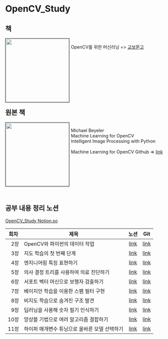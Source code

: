 # OpenCV_Study

책
------------------
<img src="http://image.kyobobook.co.kr/images/book/large/965/l9791161750965.jpg" width="200" align="left" style="padding: 1px; border: 1px solid black; margin-right: 5px"/> <br/>
OpenCV를 위한 머신러닝 => [교보문고](http://www.kyobobook.co.kr/product/detailViewKor.laf?ejkGb=KOR&mallGb=KOR&barcode=9791161750965&orderClick=LAG&Kc=)
<br>
<br>
<br>
<br>
<br>
<br>
<br>
<br>
<br>
<br>


원본 책
---------
<img src="https://images-na.ssl-images-amazon.com/images/I/41CKBKW8y4L.jpg" width="200" align="left" style="padding: 1px; border: 1px solid black; margin-right: 5px"/> <br/>
Michael Beyeler<br>
Machine Learning for OpenCV<br>
Intelligent Image Processing with Python<br><br>
Machine Learning for OpenCV Github  => [link](https://github.com/mbeyeler/opencv-machine-learning)

<br><br><br><br><br>
공부 내용 정리 노션
-----------------
[OpenCV_Study Notion.so](https://www.notion.so/OpenCV-8b5b3e091aef48b38753e6201c7f60be)

| <center>회차 | <center>제목 | <center>노션 | <center>Git |
| - | - | - | - |
| <div style="text-align: right">2장 | OpenCV와 파이썬의 데이터 작업 | <center>[link](https://www.notion.so/2-OpenCV-de42556949ba415cbd4501fb985596a6) | <center>[link](https://github.com/nickjw0205/OpenCV_Study/tree/main/2%EC%9E%A5%20OpenCV%EC%99%80%20%ED%8C%8C%EC%9D%B4%EC%8D%AC%EC%9D%98%20%EB%8D%B0%EC%9D%B4%ED%84%B0%20%EC%9E%91%EC%97%85) |
| <div style="text-align: right">3장 | 지도 학습의 첫 번째 단계 | <center>[link](https://www.notion.so/3-003a4f656d7f446eb34d05b11f1c6090) | <center>[link]() |
| <div style="text-align: right">4장 | 엔지니어링 특징 표현하기 | <center>[link](https://www.notion.so/4-2d2c4a08aed04ea98c813947c48710c5) | <center>[link]() |
| <div style="text-align: right">5장 | 의사 결정 트리를 사용하여 의료 진단하기 | <center>[link](https://www.notion.so/5-4ab75dfb72c640edac7433f414621ad0) | <center>[link]() |
| <div style="text-align: right">6장 | 서포트 벡터 머신으로 보행자 검출하기 | <center>[link](https://www.notion.so/6-1db08faa68b54dd4b5d73bc52e9efcb9) | <center>[link]() |
| <div style="text-align: right">7장 | 베이지안 학습을 이용한 스팸 필터 구현 | <center>[link](https://www.notion.so/7-4544b0aa3b914956bba331605a9d11a7) | <center>[link]() |
| <div style="text-align: right">8장 | 비지도 학습으로 숨겨진 구조 발견 | <center>[link](https://www.notion.so/8-1fd045da42ff41eb8c068c25b9f1c88c) | <center>[link]() |
| <div style="text-align: right">9장 | 딥러닝을 사용해 숫자 필기 인식하기 | <center>[link](https://www.notion.so/9-00eab0ab8b9046ffb2776a9ec8234f2b) | <center>[link]() |
| <div style="text-align: right">10장 | 앙상블 기법으로 여러 알고리즘 결합하기 | <center>[link](https://www.notion.so/10-a2d3aef2161c4926932668ac59ef0e7c) | <center>[link]() |
| <div style="text-align: right">11장 | 하이퍼 매개변수 튜닝으로 올바른 모델 선택하기 | <center>[link](https://www.notion.so/11-e6f3b672ad524beb9768c83538167776) | <center>[link]() |
